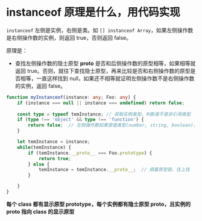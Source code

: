 # instanceof 原理是什么，用代码实现

`instanceof` 左侧是实例，右侧是类。如 `[] instanceof Array`，如果左侧操作数是右侧操作数的实例，则返回 true，否则返回 false。

原理是：

- 查找左侧操作数的隐士原型 __proto__ 是否和后侧操作数的原型相等，如果相等就返回 true。否则，就往下查找隐士原型，再来比较是否和右侧操作数的原型是否相等，一直这样找到 null，如果还不相等就证明左侧操作数不是右侧操作数的实例，返回 false。

```typescript
function myInstanceof(instance: any; Foo: any) {
    if (instance === null || instance === undefined) return false;
    
    const type = typeof temInstance; // 获取实例类型，判断是不是非引用类型
    if (type !== 'object' && type !== 'function') {
        return false;  // 左侧操作数如果是值类型(number, string, boolean)，就不是右侧操作数的实例
    }

    let temInstance = instance;
    while(temInstance) {
        if (temInstance.__proto__ === Foo.prototype) {
            return true;
        } else {
            temInstance = temInstance.__proto__;  // 顺着原型链，往上找
        }

    }
}

```

**每个 class 都有显示原型 prototype，每个实例都有隐士原型 __proto__，且实例的 __proto__ 指向 class 的显示原型**

